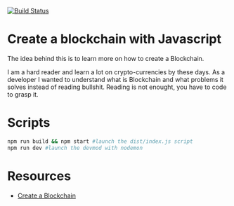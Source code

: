 [![Build Status](https://travis-ci.org/Ugarz/blockchain.svg?branch=master)](https://travis-ci.org/Ugarz/blockchain)

# Create a blockchain with Javascript

The idea behind this is to learn more on how to create a Blockchain.

I am a hard reader and learn a lot on crypto-currencies by these days. As a developer I wanted to understand what is Blockchain and what problems it solves instead of reading bullshit. Reading is not enought, you have to code to grasp it.

# Scripts

```bash
npm run build && npm start #launch the dist/index.js script
npm run dev #launch the devmod with nodemon
```

# Resources

- [Create a Blockchain](https://www.youtube.com/watch?v=zVqczFZr124&list=PLzvRQMJ9HDiTqZmbtFisdXFxul5k0F-Q4)
